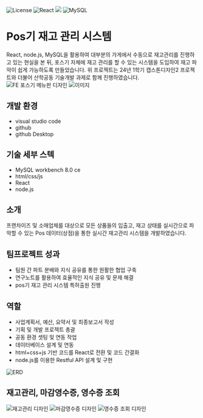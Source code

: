 ![License](https://img.shields.io/badge/license-MIT-blue.svg)
![React](https://img.shields.io/badge/React-20232A?style=for-the-badge&logo=react&logoColor=61DAFB)
<img src="https://img.shields.io/badge/node.js-339933?style=for-the-badge&logo=Node.js&logoColor=white">
![MySQL](https://img.shields.io/badge/MySQL-00000F?style=for-the-badge&logo=mysql&logoColor=white)

# Pos기 재고 관리 시스템 
React, node.js, MySQL을 활용하여 대부분의 가게에서 수동으로 재고관리를 진행하고 있는 현실을 본 뒤, 포스기 자체에 재고 관리를 할 수 있는 시스템을 도입하여 재고 파악이 쉽게 가능하도록 만들었습니다. 위 프로젝트는 24년 1학기 캡스톤디자인2 프로젝트와 더불어 산학공동 기술개발 과제로 함께 진행하였습니다. 
![FE 포스기 메뉴판 디자인 ](https://github.com/user-attachments/assets/18608328-b602-4271-9e98-2f59b5952ea7)
![이미지](https://github.com/user-attachments/assets/9f4684a4-20db-4ae7-9982-a17c742400d9)

## 개발 환경 
- visual studio code
- github
- github Desktop

## 기술 세부 스텍
- MySQL workbench 8.0 ce
- html/css/js
- React
- node.js

## 소개 
프랜차이즈 및 소매업체를 대상으로 모든 상품들의 입출고, 재고 상태를 실시간으로 파악할 수 있는 
Pos 데이터(상점)을 통한 실시간 재고관리 시스템을 개발하였습니다. 


## 팀프로젝트 성과
- 팀원 간 파트 분배와 지식 공유를 통한 원활한 협업 구축
- 연구노트를 활용하여 효율적인 지식 공유 및 문제 해결
- pos기 재고 관리 시스템 특허출원 진행



## 역할 
-  사업계획서, 예산, 요약서 및 최종보고서 작성
-  기획 및 개발 프로젝트 총괄
-  공동 환경 셋팅 및 연동 작업 
- 데이터베이스 설계 및 연동
- html+css+js 기반 코드를 React로 전환 및 코드 간결화
- node.js를 이용한 Restful API 설계 및 구현


![ERD](https://github.com/user-attachments/assets/bd4fbaae-b2d8-499c-bc63-60069418dd08)


## 재고관리, 마감영수증, 영수증 조회 
![재고관리 디자인](https://github.com/user-attachments/assets/e8b04699-3370-42ec-a4d5-c2d74aa4f243)
![마감영수증 디자인 ](https://github.com/user-attachments/assets/11326390-0cc1-42f6-a19c-2774bc8bdca8)
![영수증 조회 디자인](https://github.com/user-attachments/assets/1e690ce1-0b2e-427e-87da-3969a2713a06)


